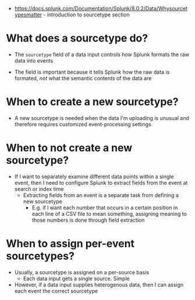 - https://docs.splunk.com/Documentation/Splunk/8.0.2/Data/Whysourcetypesmatter - introduction to sourcetype section
# What does a sourcetype do?
- The `sourcetype` field of a data input controls how Splunk formats the raw data into events







- The field is important because it tells Splunk how the raw data is formated, *not* what the semantic contents of the data are
# When to create a new sourcetype?
- A new sourcetype is needed when the data I'm uploading is unusual and therefore requires customized event-processing settings
# When to not create a new sourcetype?
- If I want to separately examine different data points within a single event, then I need to configure Splunk to extract fields from the event at
  search or index time
  - Extracting fields from an event is a separate task from defining a new sourcetype
    - E.g. if I want each number that occurs in a certain position in each line of a CSV file to mean something, assigning meaning to those numbers is
      done through field extraction
# When to assign per-event sourcetypes?
- Usually, a sourcetype is assigned on a per-source basis
    - Each data input gets a single source. Simple
- However, if a data input supplies heterogenous data, then I can assign each event the correct sourcetype